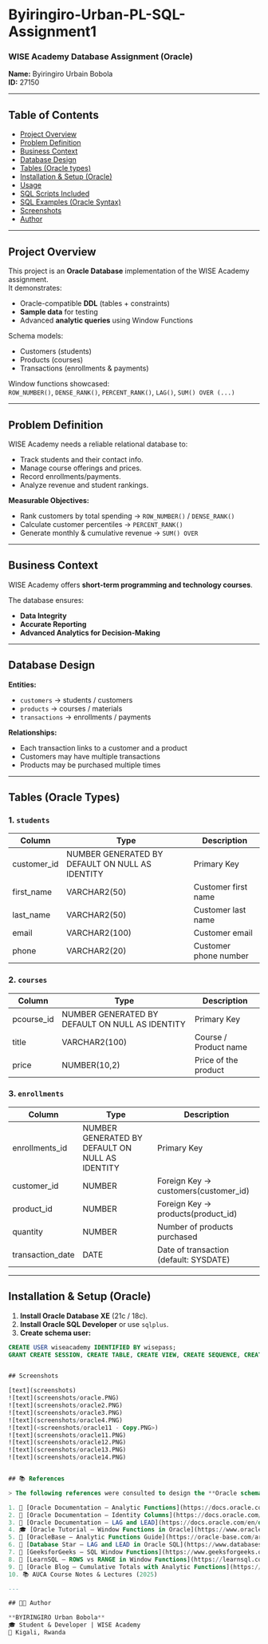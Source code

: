 #  Byiringiro-Urban-PL-SQL-Assignment1  
### WISE Academy Database Assignment (Oracle)  

 **Name:** Byiringiro Urbain Bobola  
 **ID:** 27150  

---

##  Table of Contents
- [Project Overview](#project-overview)
- [Problem Definition](#problem-definition)
- [Business Context](#business-context)
- [Database Design](#database-design)
- [Tables (Oracle types)](#tables-oracle-types)
- [Installation & Setup (Oracle)](#installation--setup-oracle)
- [Usage](#usage)
- [SQL Scripts Included](#sql-scripts-included)
- [SQL Examples (Oracle Syntax)](#sql-examples-oracle-syntax)
- [Screenshots](#screenshots)
- [Author](#author)

---

##  Project Overview  
This project is an **Oracle Database** implementation of the WISE Academy assignment.  
It demonstrates:  
-  Oracle-compatible **DDL** (tables + constraints)  
-  **Sample data** for testing  
-  Advanced **analytic queries** using Window Functions  

Schema models:  
-  Customers (students)  
-  Products (courses)  
-  Transactions (enrollments & payments)  

Window functions showcased:  
`ROW_NUMBER()`, `DENSE_RANK()`, `PERCENT_RANK()`, `LAG()`, `SUM() OVER (...)`  

---

##  Problem Definition  
WISE Academy needs a reliable relational database to:  
- Track students and their contact info.  
- Manage course offerings and prices.  
- Record enrollments/payments.  
- Analyze revenue and student rankings.  

**Measurable Objectives:**  
- Rank customers by total spending → `ROW_NUMBER()` / `DENSE_RANK()`  
- Calculate customer percentiles → `PERCENT_RANK()`  
- Generate monthly & cumulative revenue → `SUM() OVER`  

---

##  Business Context  
WISE Academy offers **short-term programming and technology courses**.  

The database ensures:  
-  **Data Integrity**  
-  **Accurate Reporting**  
-  **Advanced Analytics for Decision-Making**  

---

##  Database Design  

**Entities:**  
- `customers` → students / customers  
- `products` → courses / materials  
- `transactions` → enrollments / payments  

**Relationships:**  
- Each transaction links to a customer and a product  
- Customers may have multiple transactions  
- Products may be purchased multiple times  

---

##  Tables (Oracle Types)  

### 1. `students`  
| Column       | Type                                              | Description            |  
|--------------|---------------------------------------------------|------------------------|  
| customer_id  | NUMBER GENERATED BY DEFAULT ON NULL AS IDENTITY   | Primary Key            |  
| first_name   | VARCHAR2(50)                                      | Customer first name    |  
| last_name    | VARCHAR2(50)                                      | Customer last name     |  
| email        | VARCHAR2(100)                                     | Customer email         |  
| phone        | VARCHAR2(20)                                      | Customer phone number  |  

### 2. `courses`  
| Column      | Type                                              | Description             |  
|-------------|---------------------------------------------------|-------------------------|  
| pcourse_id  | NUMBER GENERATED BY DEFAULT ON NULL AS IDENTITY   | Primary Key             |  
| title        | VARCHAR2(100)                                     | Course / Product name   |  
| price       | NUMBER(10,2)                                      | Price of the product    |  

### 3. `enrollments`  
| Column          | Type                                              | Description                          |  
|-----------------|---------------------------------------------------|--------------------------------------|  
| enrollments_id  | NUMBER GENERATED BY DEFAULT ON NULL AS IDENTITY   | Primary Key                          |  
| customer_id     | NUMBER                                            | Foreign Key → customers(customer_id) |  
| product_id      | NUMBER                                            | Foreign Key → products(product_id)   |  
| quantity        | NUMBER                                            | Number of products purchased         |  
| transaction_date| DATE                                              | Date of transaction (default: SYSDATE)|  

---

## Installation & Setup (Oracle)  

1. **Install Oracle Database XE** (21c / 18c).  
2. **Install Oracle SQL Developer** or use `sqlplus`.  
3. **Create schema user:**  
```sql
CREATE USER wiseacademy IDENTIFIED BY wisepass;
GRANT CREATE SESSION, CREATE TABLE, CREATE VIEW, CREATE SEQUENCE, CREATE PROCEDURE, CREATE TRIGGER TO wiseacademy;


## Screenshots

[text](screenshots)
![text](screenshots/oracle.PNG)
![text](screenshots/oracle2.PNG)
![text](screenshots/oracle3.PNG)
![text](screenshots/oracle4.PNG)
![text](<screenshots/oracle11 - Copy.PNG>)
![text](screenshots/oracle11.PNG)
![text](screenshots/oracle12.PNG)
![text](screenshots/oracle13.PNG)
![text](screenshots/oracle14.PNG)


## 📚 References  

> The following references were consulted to design the **Oracle schema (customers, products, transactions)** and to implement analytic queries using **window functions**:

1. 📖 [Oracle Documentation – Analytic Functions](https://docs.oracle.com/en/database/oracle/oracle-database/21/sqlrf/Analytic-Functions.html)  
2. 📖 [Oracle Documentation – Identity Columns](https://docs.oracle.com/en/database/oracle/oracle-database/21/sqlrf/CREATE-TABLE.html#GUID-4F63D7DB-0B9A-4D8F-9D1D-6B5E7D4B70E2)  
3. 📖 [Oracle Documentation – LAG and LEAD](https://docs.oracle.com/en/database/oracle/oracle-database/21/sqlrf/LAG.html)  
4. 🎓 [Oracle Tutorial – Window Functions in Oracle](https://www.oracletutorial.com/oracle-analytic-functions/)  
5. 📘 [OracleBase – Analytic Functions Guide](https://oracle-base.com/articles/misc/analytic-functions)  
6. 📝 [Database Star – LAG and LEAD in Oracle SQL](https://www.databasestar.com/oracle-lag-lead/)  
7. 📗 [GeeksforGeeks – SQL Window Functions](https://www.geeksforgeeks.org/sql-window-functions/)  
8. 📕 [LearnSQL – ROWS vs RANGE in Window Functions](https://learnsql.com/blog/sql-window-frame-rows-vs-range/)  
9. 📰 [Oracle Blog – Cumulative Totals with Analytic Functions](https://blogs.oracle.com/sql/post/analytic-functions)  
10. 📚 AUCA Course Notes & Lectures (2025)  

---

## 👨‍💻 Author  

**BYIRINGIRO Urban Bobola**  
🎓 Student & Developer | WISE Academy  
📍 Kigali, Rwanda  

